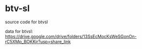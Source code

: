 # btv-sl
source code for btvsl

data for btvsl:
https://drive.google.com/drive/folders/13SsEcMocKsWeSGonOn-rC5XMp_BOKKjr?usp=share_link
